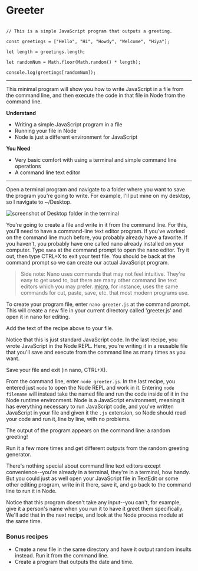 # Greeter

````

// This is a simple JavaScript program that outputs a greeting. 

const greetings = ["Hello", "Hi", "Howdy", "Welcome", "Hiya"]; 

let length = greetings.length;

let randomNum = Math.floor(Math.random() * length);

console.log(greetings[randomNum]);

````

___

This minimal program will show you how to write JavaScript in a file from the command line, and then execute the code in that file in Node from the command line. 

**Understand**
* Writing a simple JavaScript program in a file
* Running your file in Node
* Node is just a different environment for JavaScript

**You Need**
* Very basic comfort with using a terminal and simple command line operations
* A command line text editor

___

Open a terminal program and navigate to a folder where you want to save the program you're going to write. For example, I'll put mine on my desktop, so I navigate to ~/Desktop. 

![screenshot of Desktop folder in the terminal](https://github.com/bkager/Node-cookbook/assets/68086185/22b0d6c6-acb6-4165-b483-3c353db71e82)

You're going to create a file and write in it from the command line. For this, you'll need to have a command-line text editor program. If you've worked on the command line much before, you probably already have a favorite. If you haven't, you probably have one called nano already installed on your computer. Type `nano` at the command prompt to open the nano editor. Try it out, then type CTRL+X to exit your test file. You should be back at the command prompt so we can create our actual JavaScript program. 

> Side note: Nano uses commands that may not feel intuitive. They're easy to get used to, but there are many other command line text editors which you may prefer. [micro](https://micro-editor.github.io/), for instance, uses the same commands for cut, paste, save, etc. that most modern programs use.

To create your program file, enter `nano greeter.js` at the command prompt. This will create a new file in your current directory called 'greeter.js' and open it in nano for editing. 

Add the text of the recipe above to your file. 

Notice that this is just standard JavaScript code. In the last recipe, you wrote JavaScript in the Node REPL. Here, you're writing it in a reusable file that you'll save and execute from the command line as many times as you want.

Save your file and exit (in nano, CTRL+X).

From the command line, enter `node greeter.js`. In the last recipe, you entered just `node` to open the Node REPL and work in it. Entering `node filename` will instead take the named file and run the code inside of it in the Node runtime environment. Node is a JavaScript environment, meaning it has everything necessary to run JavaScript code, and you've written JavaScript in your file and given it the `.js` extension, so Node should read your code and run it, line by line, with no problems. 

The output of the program appears on the command line: a random greeting!

Run it a few more times and get different outputs from the random greeting generator. 

There's nothing special about command line text editors except convenience--you're already in a terminal, they're in a terminal, how handy. But you could just as well open your JavaScript file in TextEdit or some other editing program, write in it there, save it, and go back to the command line to run it in Node. 

Notice that this program doesn't take any input--you can't, for example, give it a person's name when you run it to have it greet them specifically. We'll add that in the next recipe, and look at the Node process module at the same time. 


### Bonus recipes

* Create a new file in the same directory and have it output random insults instead. Run it from the command line.
* Create a program that outputs the date and time.

